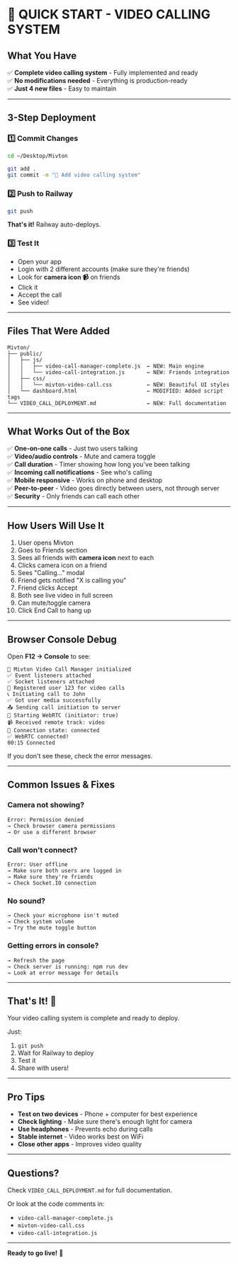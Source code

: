 # 🚀 QUICK START - VIDEO CALLING SYSTEM

## What You Have

✅ **Complete video calling system** - Fully implemented and ready  
✅ **No modifications needed** - Everything is production-ready  
✅ **Just 4 new files** - Easy to maintain  

---

## 3-Step Deployment

### 1️⃣ Commit Changes

```bash
cd ~/Desktop/Mivton

git add .
git commit -m "🎥 Add video calling system"
```

### 2️⃣ Push to Railway

```bash
git push
```

**That's it!** Railway auto-deploys.

### 3️⃣ Test It

- Open your app
- Login with 2 different accounts (make sure they're friends)
- Look for **camera icon 📹** on friends
- Click it
- Accept the call
- See video!

---

## Files That Were Added

```
Mivton/
├── public/
│   ├── js/
│   │   ├── video-call-manager-complete.js  ← NEW: Main engine
│   │   └── video-call-integration.js       ← NEW: Friends integration
│   ├── css/
│   │   └── mivton-video-call.css           ← NEW: Beautiful UI styles
│   └── dashboard.html                      ← MODIFIED: Added script tags
└── VIDEO_CALL_DEPLOYMENT.md                ← NEW: Full documentation
```

---

## What Works Out of the Box

✅ **One-on-one calls** - Just two users talking  
✅ **Video/audio controls** - Mute and camera toggle  
✅ **Call duration** - Timer showing how long you've been talking  
✅ **Incoming call notifications** - See who's calling  
✅ **Mobile responsive** - Works on phone and desktop  
✅ **Peer-to-peer** - Video goes directly between users, not through server  
✅ **Security** - Only friends can call each other  

---

## How Users Will Use It

1. User opens Mivton
2. Goes to Friends section
3. Sees all friends with **camera icon** next to each
4. Clicks camera icon on a friend
5. Sees "Calling..." modal
6. Friend gets notified "X is calling you"
7. Friend clicks Accept
8. Both see live video in full screen
9. Can mute/toggle camera
10. Click End Call to hang up

---

## Browser Console Debug

Open **F12 → Console** to see:

```
🎥 Mivton Video Call Manager initialized
✅ Event listeners attached
✅ Socket listeners attached
📝 Registered user 123 for video calls
📞 Initiating call to John
✅ Got user media successfully
📤 Sending call initiation to server
🔄 Starting WebRTC (initiator: true)
📹 Received remote track: video
📡 Connection state: connected
✅ WebRTC connected!
00:15 Connected
```

If you don't see these, check the error messages.

---

## Common Issues & Fixes

### Camera not showing?
```
Error: Permission denied
→ Check browser camera permissions
→ Or use a different browser
```

### Call won't connect?
```
Error: User offline
→ Make sure both users are logged in
→ Make sure they're friends
→ Check Socket.IO connection
```

### No sound?
```
→ Check your microphone isn't muted
→ Check system volume
→ Try the mute toggle button
```

### Getting errors in console?
```
→ Refresh the page
→ Check server is running: npm run dev
→ Look at error message for details
```

---

## That's It! 🎉

Your video calling system is complete and ready to deploy.

Just:
1. `git push`
2. Wait for Railway to deploy
3. Test it
4. Share with users!

---

## Pro Tips

- **Test on two devices** - Phone + computer for best experience
- **Check lighting** - Make sure there's enough light for camera
- **Use headphones** - Prevents echo during calls
- **Stable internet** - Video works best on WiFi
- **Close other apps** - Improves video quality

---

## Questions?

Check `VIDEO_CALL_DEPLOYMENT.md` for full documentation.

Or look at the code comments in:
- `video-call-manager-complete.js`
- `mivton-video-call.css`
- `video-call-integration.js`

---

**Ready to go live!** 🚀

